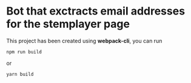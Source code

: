 # Bot that exctracts email addresses for the stemplayer page

This project has been created using **webpack-cli**, you can run

```
npm run build
```

or

```
yarn build
```
